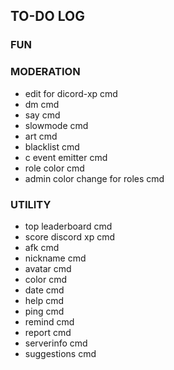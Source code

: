 ## TO-DO LOG

### FUN

### MODERATION
- edit for dicord-xp cmd
- dm cmd
- say cmd
- slowmode cmd
- art cmd
- blacklist cmd
- c event emitter cmd
- role color cmd
- admin color change for roles cmd

### UTILITY
- top leaderboard cmd
- score discord xp cmd
- afk cmd
- nickname cmd
- avatar cmd
- color cmd
- date cmd 
- help cmd
- ping cmd
- remind cmd
- report cmd
- serverinfo cmd
- suggestions cmd

